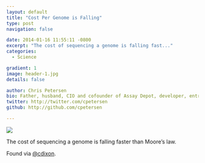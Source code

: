 ```yaml
---
layout: default
title: "Cost Per Genome is Falling"
type: post
navigation: false

date: 2014-01-16 11:55:11 -0800
excerpt: "The cost of sequencing a genome is falling fast..."
categories:
  - Science

gradient: 1
image: header-1.jpg
details: false

author: Chris Petersen
bio: Father, husband, CIO and cofounder of Assay Depot, developer, entrepreneur and technologist.
twitter: http://twitter.com/cpetersen
github: http://github.com/cpetersen

---
```



  ![](/assets/import/b1810dfdbb94476d4f74d67caedbcf50.png)  

 The cost of sequencing a genome is falling faster than Moore’s law. 

 Found via  [@cdixon](https://twitter.com/cdixon/status/423647795716038658). 
